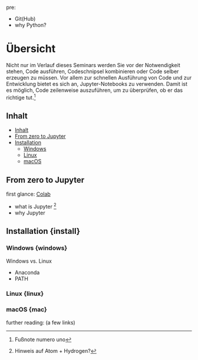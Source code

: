 pre:
* Git(Hub)
* why Python?

Übersicht
=========

Nicht nur im Verlauf dieses Seminars werden Sie vor der Notwendigkeit stehen, Code ausführen, Codeschnipsel kombinieren oder Code selber erzeugen zu müssen.
Vor allem zur schnellen Ausführung von Code und zur Entwicklung bietet es sich an, Jupyter-Notebooks zu verwenden. Damit ist es möglich, Code zeilenweise auszuführen, um zu überprüfen, ob er das richtige tut.[^2]


## Inhalt

<!-- @import "[TOC]" {cmd="toc" depthFrom=1 depthTo=6 orderedList=false} -->
<!-- code_chunk_output -->

- [Inhalt](#inhalt)
- [From zero to Jupyter](#from-zero-to-jupyter)
- [Installation](#installation)
  - [Windows](#windows)
  - [Linux](#linux)
  - [macOS](#macos)

<!-- /code_chunk_output -->

## From zero to Jupyter
first glance: [Colab](https://colab.research.google.com/)

+ what is Jupyter [^1]
+ why Jupyter

## Installation {install}
### Windows {windows}
Windows vs. Linux
+ Anaconda
+ PATH

### Linux {linux}

### macOS {mac}




















further reading:
(a few links)

[^1]: Hinweis auf Atom + Hydrogen?
[^2]: Fußnote numero uno
